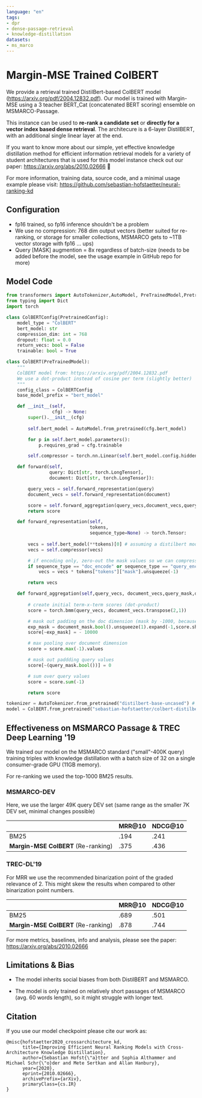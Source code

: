 ```yaml
---
language: "en"
tags:
- dpr
- dense-passage-retrieval
- knowledge-distillation
datasets:
- ms_marco
---
```


# Margin-MSE Trained ColBERT

We provide a retrieval trained DistilBert-based ColBERT model (https://arxiv.org/pdf/2004.12832.pdf). Our model is trained with Margin-MSE using a 3 teacher BERT_Cat (concatenated BERT scoring) ensemble on MSMARCO-Passage.

This instance can be used to **re-rank a candidate set** or **directly for a vector index based dense retrieval**. The architecure is a 6-layer DistilBERT, with an additional single linear layer at the end.

If you want to know more about our simple, yet effective knowledge distillation method for efficient information retrieval models for a variety of student architectures that is used for this model instance check out our paper: https://arxiv.org/abs/2010.02666 🎉

For more information, training data, source code, and a minimal usage example please visit: https://github.com/sebastian-hofstaetter/neural-ranking-kd

## Configuration

- fp16 trained, so fp16 inference shouldn't be a problem
- We use no compression: 768 dim output vectors (better suited for re-ranking, or storage for smaller collections, MSMARCO gets to ~1TB vector storage with fp16 ... ups)
- Query [MASK] augmention = 8x regardless of batch-size (needs to be added before the model, see the usage example in GitHub repo for more)

## Model Code

````python
from transformers import AutoTokenizer,AutoModel, PreTrainedModel,PretrainedConfig
from typing import Dict
import torch

class ColBERTConfig(PretrainedConfig):
    model_type = "ColBERT"
    bert_model: str
    compression_dim: int = 768
    dropout: float = 0.0
    return_vecs: bool = False
    trainable: bool = True

class ColBERT(PreTrainedModel):
    """
    ColBERT model from: https://arxiv.org/pdf/2004.12832.pdf
    We use a dot-product instead of cosine per term (slightly better)
    """
    config_class = ColBERTConfig
    base_model_prefix = "bert_model"

    def __init__(self,
                 cfg) -> None:
        super().__init__(cfg)
        
        self.bert_model = AutoModel.from_pretrained(cfg.bert_model)

        for p in self.bert_model.parameters():
            p.requires_grad = cfg.trainable

        self.compressor = torch.nn.Linear(self.bert_model.config.hidden_size, cfg.compression_dim)

    def forward(self,
                query: Dict[str, torch.LongTensor],
                document: Dict[str, torch.LongTensor]):

        query_vecs = self.forward_representation(query)
        document_vecs = self.forward_representation(document)

        score = self.forward_aggregation(query_vecs,document_vecs,query["attention_mask"],document["attention_mask"])
        return score

    def forward_representation(self,
                               tokens,
                               sequence_type=None) -> torch.Tensor:
        
        vecs = self.bert_model(**tokens)[0] # assuming a distilbert model here
        vecs = self.compressor(vecs)

        # if encoding only, zero-out the mask values so we can compress storage
        if sequence_type == "doc_encode" or sequence_type == "query_encode": 
            vecs = vecs * tokens["tokens"]["mask"].unsqueeze(-1)

        return vecs

    def forward_aggregation(self,query_vecs, document_vecs,query_mask,document_mask):
        
        # create initial term-x-term scores (dot-product)
        score = torch.bmm(query_vecs, document_vecs.transpose(2,1))

        # mask out padding on the doc dimension (mask by -1000, because max should not select those, setting it to 0 might select them)
        exp_mask = document_mask.bool().unsqueeze(1).expand(-1,score.shape[1],-1)
        score[~exp_mask] = - 10000

        # max pooling over document dimension
        score = score.max(-1).values

        # mask out paddding query values
        score[~(query_mask.bool())] = 0

        # sum over query values
        score = score.sum(-1)

        return score

tokenizer = AutoTokenizer.from_pretrained("distilbert-base-uncased") # honestly not sure if that is the best way to go, but it works :)
model = ColBERT.from_pretrained("sebastian-hofstaetter/colbert-distilbert-margin_mse-T2-msmarco")
````

## Effectiveness on MSMARCO Passage & TREC Deep Learning '19

We trained our model on the MSMARCO standard ("small"-400K query) training triples with knowledge distillation with a batch size of 32 on a single consumer-grade GPU (11GB memory).

For re-ranking we used the top-1000 BM25 results.

### MSMARCO-DEV

Here, we use the larger 49K query DEV set (same range as the smaller 7K DEV set, minimal changes possible)

|                                  | MRR@10 | NDCG@10 |
|----------------------------------|--------|---------|
| BM25                             | .194   | .241    |
| **Margin-MSE ColBERT** (Re-ranking) | .375   | .436   |

### TREC-DL'19

For MRR we use the recommended binarization point of the graded relevance of 2. This might skew the results when compared to other binarization point numbers.

|                                  | MRR@10 | NDCG@10 |
|----------------------------------|--------|---------|
| BM25                             | .689   | .501    |
| **Margin-MSE ColBERT** (Re-ranking) | .878   | .744    |

For more metrics, baselines, info and analysis, please see the paper: https://arxiv.org/abs/2010.02666

## Limitations & Bias

- The model inherits social biases from both DistilBERT and MSMARCO. 

- The model is only trained on relatively short passages of MSMARCO (avg. 60 words length), so it might struggle with longer text. 


## Citation

If you use our model checkpoint please cite our work as:

```
@misc{hofstaetter2020_crossarchitecture_kd,
      title={Improving Efficient Neural Ranking Models with Cross-Architecture Knowledge Distillation}, 
      author={Sebastian Hofst{\"a}tter and Sophia Althammer and Michael Schr{\"o}der and Mete Sertkan and Allan Hanbury},
      year={2020},
      eprint={2010.02666},
      archivePrefix={arXiv},
      primaryClass={cs.IR}
}
```